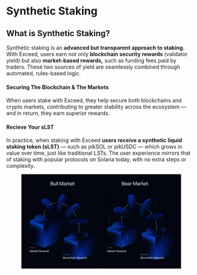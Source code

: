 # Synthetic Staking

## What is Synthetic Staking?

Synthetic staking is an **advanced but transparent approach to staking.** With Exceed, users earn not only **blockchain security rewards** (validator yield) but also **market-based rewards,** such as funding fees paid by traders. These two sources of yield are seamlessly combined through automated, rules-based logic.

#### Securing The Blockchain & The Markets

When users stake with Exceed, they help secure both blockchains and crypto markets, contributing to greater stability across the ecosystem — and in return, they earn superior rewards.

#### Recieve Your sLST

In practice, when staking with Exceed **users receive a synthetic liquid staking token (sLST)** — such as pikSOL or pikUSDC — which grows in value over time, just like traditional LSTs. The user experience mirrors that of staking with popular protocols on Solana today, with no extra steps or complexity.

<figure><img src="../.gitbook/assets/Syntetic Staking (3).png" alt=""><figcaption></figcaption></figure>
